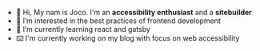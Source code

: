 - 👋 Hi, My nam is Joco. I'm an **accessibility enthusiast** and a **sitebuilder**
- 👀 I’m interested in the best practices of frontend development
- 🌱 I’m currently learning react and gatsby
- :keyboard: I'm currently working on my blog with focus on web accessibility

